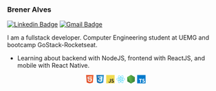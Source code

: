 ### Brener Alves

[![Linkedin Badge](https://img.shields.io/badge/-BrenerAlves-0e76a8?style=flat-square&logo=Linkedin&logoColor=white&link=https://www.linkedin.com/in/brener-alves/)](https://www.linkedin.com/in/brener-alves/) 
[![Gmail Badge](https://img.shields.io/badge/-Brener820@gmail.com-db4a39?style=flat-square&logo=Gmail&logoColor=white&link=mailto:brener820@gmail.com)](mailto:brener820@gmail.com)

I am a fullstack developer. Computer Engineering student at UEMG and bootcamp GoStack-Rocketseat.

- Learning about backend with NodeJS, frontend with ReactJS, and mobile with React Native.

<p align="center">
  <img src="https://github.com/devicons/devicon/blob/master/icons/html5/html5-original.svg" alt="html5" width="20" height="20"/>
  <img src="https://github.com/devicons/devicon/blob/master/icons/css3/css3-original.svg" alt="css3" width="20" height="20"/>
  <img src="https://github.com/devicons/devicon/blob/master/icons/javascript/javascript-original.svg" alt="javasccript" width="20" height="20"/>
  <img src="https://github.com/devicons/devicon/blob/master/icons/react/react-original.svg" alt="react" width="20" height="20"/>
  <img src="https://github.com/devicons/devicon/blob/master/icons/nodejs/nodejs-original.svg" alt="nodejs" width="20" height="20"/>
  <img src="https://github.com/devicons/devicon/blob/master/icons/typescript/typescript-original.svg" alt="typescript" width="20" height="20"/>
</p>
